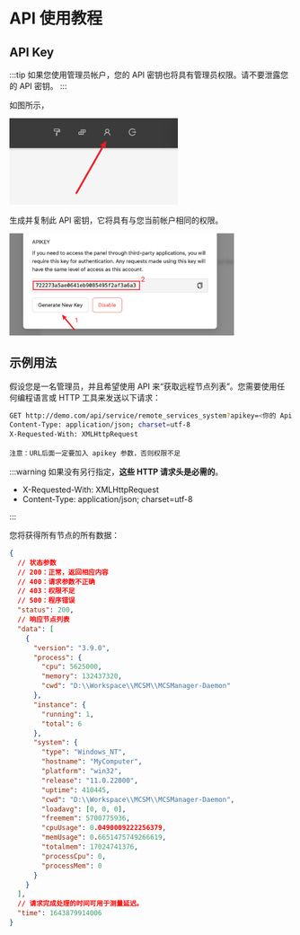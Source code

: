 # API 使用教程
## API Key

:::tip
如果您使用管理员帐户，您的 API 密钥也将具有管理员权限。请不要泄露您的 API 密钥。
:::

如图所示，

<img src="../../images/zh_cn/to_user_info.png" style="width:300px" />

生成并复制此 API 密钥，它将具有与您当前帐户相同的权限。

<img src="../../images/zh_cn/getkey.png" style="width:400px" />

## 示例用法

假设您是一名管理员，并且希望使用 API 来“获取远程节点列表”。您需要使用任何编程语言或 HTTP 工具来发送以下请求：

```bash
GET http://demo.com/api/service/remote_services_system?apikey=<你的 Api Key>
Content-Type: application/json; charset=utf-8
X-Requested-With: XMLHttpRequest

注意：URL后面一定要加入 apikey 参数，否则权限不足
```

:::warning
如果没有另行指定，**这些 HTTP 请求头是必需的**。

- X-Requested-With: XMLHttpRequest
- Content-Type: application/json; charset=utf-8

:::

您将获得所有节点的所有数据：

```json
{
  // 状态参数
  // 200：正常，返回相应内容
  // 400：请求参数不正确
  // 403：权限不足
  // 500：程序错误
  "status": 200,
  // 响应节点列表
  "data": [
    {
      "version": "3.9.0",
      "process": {
        "cpu": 5625000,
        "memory": 132437320,
        "cwd": "D:\\Workspace\\MCSM\\MCSManager-Daemon"
      },
      "instance": {
        "running": 1,
        "total": 6
      },
      "system": {
        "type": "Windows_NT",
        "hostname": "MyComputer",
        "platform": "win32",
        "release": "11.0.22000",
        "uptime": 410445,
        "cwd": "D:\\Workspace\\MCSM\\MCSManager-Daemon",
        "loadavg": [0, 0, 0],
        "freemem": 5700775936,
        "cpuUsage": 0.0490009222256379,
        "memUsage": 0.6651475749266619,
        "totalmem": 17024741376,
        "processCpu": 0,
        "processMem": 0
      }
    }
  ],
  // 请求完成处理的时间可用于测量延迟。
  "time": 1643879914006
}
```
